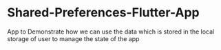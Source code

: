 # Shared-Preferences-Flutter-App
App to Demonstrate how we can use the data which is stored in the local storage of user to manage the state of the app

